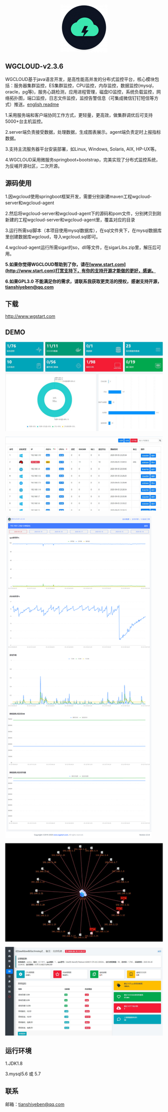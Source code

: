 <p align="center">
  <a href="http://www.wgstart.com">
    <img src="./demo/logo.png">
  </a>
 </p>


## WGCLOUD-v2.3.6

WGCLOUD基于java语言开发，是高性能高并发的分布式监控平台，核心模块包括：服务器集群监控，ES集群监控，CPU监控，内存监控，数据监控(mysql，oracle，pg等)，服务心跳检测，应用进程管理，磁盘IO监控，系统负载监控，网络拓扑图，端口监控，日志文件监控，监控告警信息（可集成微信钉钉短信等方式）推送。[english readme](<./README.md>)

1.采用服务端和客户端协同工作方式，更轻量，更高效，做集群调优后可支持5000+台主机监控。

2.server端负责接受数据，处理数据，生成图表展示。agent端负责定时上报指标数据。

3.支持主流服务器平台安装部署，如Linux, Windows, Solaris, AIX, HP-UX等。

4.WGCLOUD采用微服务springboot+bootstrap，完美实现了分布式监控系统，为反哺开源社区，二次开源。

## **源码使用**

1.因wgcloud使用springboot框架开发，需要分别新建maven工程wgcloud-server和wgcloud-agent

2.然后将wgcloud-server和wgcloud-agent下的源码和pom文件，分别拷贝到刚新建的工程wgcloud-server和wgcloud-agent里，覆盖对应的目录

3.运行所需sql脚本（本项目使用mysql数据库），在sql文件夹下，在mysql数据库里创建数据库wgcloud，导入wgcloud.sql即可。

4.wgcloud-agent运行所需sigar的so，dll等文件，在sigarLibs.zip里，解压后可用。

**5.如果你觉得WGCLOUD帮助到了你，请在[www.start.com](http://www.start.com)打赏支持下，有你的支持开源才能做的更好，感谢。**

**6.如果GPL3.0 不能满足你的需求，请联系我获取更灵活的授权，感谢支持开源，tianshiyeben@qq.com**

## **下载**

<http://www.wgstart.com>

## **DEMO**





![WGCLOUD监控主面板](./demo/demo2.jpg)

![WGCLOUD监控主机列表](./demo/demo3.jpg)

![WGCLOUD监控图表](./demo/demo4.jpg)



![WGCLOUD网络拓扑图](./demo/tpdemo.jpg)

![WGCLOUD主机画像图](./demo/huaxiang.jpg)


## 运行环境

1.JDK1.8

3.mysql5.6 或 5.7



## 联系

邮箱：tianshiyeben@qq.com


